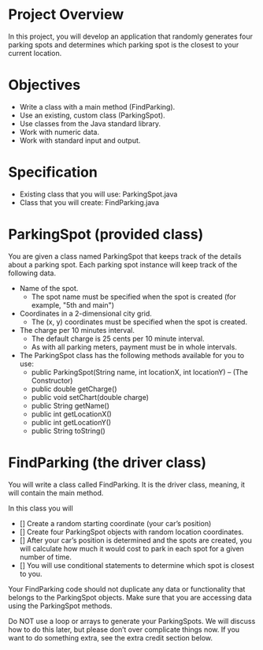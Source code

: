 # Project Overview
In this project, you will develop an application that randomly generates four parking spots
and determines which parking spot is the closest to your current location.

# Objectives

- Write a class with a main method (FindParking).
- Use an existing, custom class (ParkingSpot).
- Use classes from the Java standard library.
- Work with numeric data.
- Work with standard input and output.

# Specification

- Existing class that you will use: ParkingSpot.java
- Class that you will create: FindParking.java

# ParkingSpot (provided class)

You are given a class named ParkingSpot that keeps track of the details about a parking
spot. Each parking spot instance will keep track of the following data.

* Name of the spot.
	* The spot name must be specified when the spot is created (for example, "5th and main")
* Coordinates in a 2-dimensional city grid.
	* The (x, y) coordinates must be specified when the spot is created.
* The charge per 10 minutes interval.
	* The default charge is 25 cents per 10 minute interval. 
	* As with all parking meters, payment must be in whole intervals.
* The ParkingSpot class has the following methods available for you to use:
	* public ParkingSpot(String name, int locationX, int locationY) – (The Constructor)
	* public double getCharge()
	* public void setChart(double charge)
	* public String getName()
	* public int getLocationX()
	* public int getLocationY()
	* public String toString()
	
# FindParking (the driver class)

You will write a class called FindParking. It is the driver class, meaning, it will contain the main method.

In this class you will

- [] Create a random starting coordinate (your car’s position) 
- [] Create four ParkingSpot objects with random location coordinates. 
- [] After your car’s position is determined and the spots are created, you will calculate how much it would cost to park in each 
spot for a given number of time.
- [] You will use conditional statements to determine which spot is closest to you.

Your FindParking code should not duplicate any data or functionality that belongs
to the ParkingSpot objects. Make sure that you are accessing data using the
ParkingSpot methods.

Do NOT use a loop or arrays to generate your ParkingSpots. We will discuss how
to do this later, but please don’t over complicate things now. If you want to do
something extra, see the extra credit section below.

